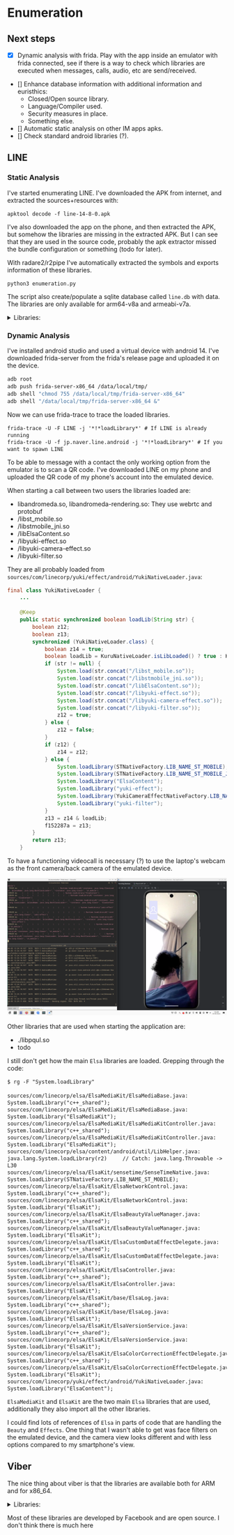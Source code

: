 # Enumeration

## Next steps

* [x] Dynamic analysis with frida. Play with the app inside an emulator with frida
    connected, see if there is a way to check which libraries are executed when messages,
    calls, audio, etc are send/received.
* [] Enhance database information with additional information and euristhics:
  - Closed/Open source library.
  - Language/Compiler used.
  - Security measures in place.
  - Something else.
* [] Automatic static analysis on other IM apps apks.
* [] Check standard android libraries (?).

## LINE

### Static Analysis

I've started enumerating LINE. I've downloaded the APK from internet, and
extracted the sources+resources with:

```
apktool decode -f line-14-8-0.apk
```

I've also downloaded the app on the phone, and then extracted the APK, but
somehow the libraries are missing in the extracted APK. But I can see that they
are used in the source code, probably the apk extractor missed the bundle
configuration or something (todo for later).

With radare2/r2pipe I've automatically extracted the symbols and exports information of
these libraries.

```
python3 enumeration.py
```

The script also create/populate a sqlite database called `line.db` with data.
The libraries are only available for arm64-v8a and armeabi-v7a.

<details>
<summary>Libraries:</summary>

- ./libc++_shared.so (https://developer.android.com/ndk/guides/cpp-support)
- ./libaesgcmsiv_jni.so (https://github.com/line/aes-gcm-siv)
- ./libyoga.so (https://github.com/facebook/yoga)
- ./libElsaWeb.so
- ./libpqul.so
- ./libcrypto3line.so
- ./libyuki-camera-effect.so
- ./libElsaKit.so
- ./libimage_processing_util_jni.so
- ./libluacore.so
- ./libElsaImageProcessing.so
- ./libElsaAudio.so
- ./libopencv_core.so
- ./libandromeda-renderengine.so
- ./libElsaStoryboard.so
- ./libtask_vision_jni_gms.so
- ./libboost_filesystem.so
- ./libandromeda.so
- ./libElsaMedia.so
- ./libssid_liveness_jni.so
- ./libElsaImageLoaderAndroid.so
- ./libElsaEmlVariant.so
- ./libElsaBase.so
- ./libElsaContent.so
- ./libopengljni.so
- ./libElsaImageLoader.so
- ./libvana_jni.so
- ./libmm.so
- ./libcardioDecider.so
- ./libElsaImage.so
- ./libtensorflowlite_c.so
- ./libElsaDetection.so
- ./libElsaEngine.so
- ./libcardioRecognizer_tegra2.so
- ./libsjpeg-drawable.so
- ./liblanguage_id_l2c_jni.so
- ./libElsaImageLoaderBasis.so
- ./libapng-drawable.so
- ./libkuru.so
- ./liblegy.so
- ./libElsaMultiplexer.so
- ./libEffekseer.so
- ./libhecate-lib.so
- ./libopencv_highgui.so
- ./libimage-utils.so
- ./libboost_date_time.so
- ./libElsaConfig.so
- ./libElsaMediaKit.so
- ./libElsaPlatform.so
- ./libyuki-effect.so
- ./libcardioRecognizer.so
- ./libElsaDataSet.so
- ./libdummy_for_prebuilts.so
- ./liblinecall-filter.so
- ./libElsaGraphics.so
- ./liblua.so
- ./libYFLKit-jni.so
- ./libElsaDataVariant.so
- ./libstmobile_jni.so
- ./libclovaeyes-android.so
- ./libyuki-filter.so
- ./libElsaImageLoaderJpg.so
- ./libElsaARMain.so
- ./libsbclib.so
- ./libEffekseerRendererElsa.so
- ./libcard-detector.so
- ./libElsaDispatcher.so
- ./libboost_system.so
- ./libst_mobile.so
- ./libnelo2bridge.so
- ./libElsaImageLoaderPng.so
- ./libllvmliveness.so
- ./libElsaFile.so
- ./libtrimatch-native-lib.so
- ./libsqlcipher.so
- ./libElsaProfiling.so
- ./libopencv_imgproc.so
- ./libltsm.so
- ./libElsaFilePackage.so
- ./libElsaMultiplexerKit.so
- ./libssl3line.so
</details>

### Dynamic Analysis

I've installed android studio and used a virtual device with android 14.
I've downloaded frida-server from the frida's release page and uploaded it on
the device.

```sh
adb root
adb push frida-server-x86_64 /data/local/tmp/
adb shell "chmod 755 /data/local/tmp/frida-server-x86_64"
adb shell "/data/local/tmp/frida-server-x86_64 &"
```

Now we can use frida-trace to trace the loaded libraries.

```
frida-trace -U -F LINE -j '*!*loadLibrary*' # If LINE is already running
frida-trace -U -f jp.naver.line.android -j '*!*loadLibrary*' # If you want to spawn LINE
```

To be able to message with a contact the only working option from the emulator
is to scan a QR code. I've downloaded LINE on my phone and uploaded the QR code
of my phone's account into the emulated device.

When starting a call between two users the libraries loaded are:

- libandromeda.so, libandromeda-rendering.so: They use webrtc and protobuf
- /libst_mobile.so
- /libstmobile_jni.so
- /libElsaContent.so
- /libyuki-effect.so
- /libyuki-camera-effect.so
- /libyuki-filter.so

They are all probably loaded from `sources/com/linecorp/yuki/effect/android/YukiNativeLoader.java`:

```java
final class YukiNativeLoader {
    ...

    @Keep
    public static synchronized boolean loadLib(String str) {
        boolean z12;
        boolean z13;
        synchronized (YukiNativeLoader.class) {
            boolean z14 = true;
            boolean loadLib = KuruNativeLoader.isLibLoaded() ? true : KuruNativeLoader.loadLib(str);
            if (str != null) {
                System.load(str.concat("/libst_mobile.so"));
                System.load(str.concat("/libstmobile_jni.so"));
                System.load(str.concat("/libElsaContent.so"));
                System.load(str.concat("/libyuki-effect.so"));
                System.load(str.concat("/libyuki-camera-effect.so"));
                System.load(str.concat("/libyuki-filter.so"));
                z12 = true;
            } else {
                z12 = false;
            }
            if (z12) {
                z14 = z12;
            } else {
                System.loadLibrary(STNativeFactory.LIB_NAME_ST_MOBILE);
                System.loadLibrary(STNativeFactory.LIB_NAME_ST_MOBILE_JNI);
                System.loadLibrary("ElsaContent");
                System.loadLibrary("yuki-effect");
                System.loadLibrary(YukiCameraEffectNativeFactory.LIB_NAME_CAMERA_EFFECT);
                System.loadLibrary("yuki-filter");
            }
            z13 = z14 & loadLib;
            f152287a = z13;
        }
        return z13;
    }
```

To have a functioning videocall is necessary (?) to use the laptop's webcam
as the front camera/back camera of the emulated device.

![](./img/line-videocall.png)

Other libraries that are used when starting the application are:

- ./libpqul.so
- todo

I still don't get how the main `Elsa` libraries are loaded. Grepping through the code:

```
$ rg -F "System.loadLibrary"

sources/com/linecorp/elsa/ElsaMediaKit/ElsaMediaBase.java:            System.loadLibrary("c++_shared");
sources/com/linecorp/elsa/ElsaMediaKit/ElsaMediaBase.java:            System.loadLibrary("ElsaMediaKit");
sources/com/linecorp/elsa/ElsaMediaKit/ElsaMediaKitController.java:            System.loadLibrary("c++_shared");
sources/com/linecorp/elsa/ElsaMediaKit/ElsaMediaKitController.java:            System.loadLibrary("ElsaMediaKit");
sources/com/linecorp/elsa/content/android/util/LibHelper.java:            java.lang.System.loadLibrary(r2)     // Catch: java.lang.Throwable -> L30
sources/com/linecorp/elsa/ElsaKit/sensetime/SenseTimeNative.java:            System.loadLibrary(STNativeFactory.LIB_NAME_ST_MOBILE);
sources/com/linecorp/elsa/ElsaKit/ElsaNetworkControl.java:        System.loadLibrary("c++_shared");
sources/com/linecorp/elsa/ElsaKit/ElsaNetworkControl.java:        System.loadLibrary("ElsaKit");
sources/com/linecorp/elsa/ElsaKit/ElsaBeautyValueManager.java:            System.loadLibrary("c++_shared");
sources/com/linecorp/elsa/ElsaKit/ElsaBeautyValueManager.java:            System.loadLibrary("ElsaKit");
sources/com/linecorp/elsa/ElsaKit/ElsaCustomDataEffectDelegate.java:            System.loadLibrary("c++_shared");
sources/com/linecorp/elsa/ElsaKit/ElsaCustomDataEffectDelegate.java:            System.loadLibrary("ElsaKit");
sources/com/linecorp/elsa/ElsaKit/ElsaController.java:            System.loadLibrary("c++_shared");
sources/com/linecorp/elsa/ElsaKit/ElsaController.java:            System.loadLibrary("ElsaKit");
sources/com/linecorp/elsa/ElsaKit/base/ElsaLog.java:            System.loadLibrary("c++_shared");
sources/com/linecorp/elsa/ElsaKit/base/ElsaLog.java:            System.loadLibrary("ElsaKit");
sources/com/linecorp/elsa/ElsaKit/ElsaVersionService.java:            System.loadLibrary("c++_shared");
sources/com/linecorp/elsa/ElsaKit/ElsaVersionService.java:            System.loadLibrary("ElsaKit");
sources/com/linecorp/elsa/ElsaKit/ElsaColorCorrectionEffectDelegate.java:            System.loadLibrary("c++_shared");
sources/com/linecorp/elsa/ElsaKit/ElsaColorCorrectionEffectDelegate.java:            System.loadLibrary("ElsaKit");
sources/com/linecorp/yuki/effect/android/YukiNativeLoader.java:                System.loadLibrary("ElsaContent");
```

`ElsaMediaKit` and `ElsaKit` are the two main `Elsa` libraries that are used,
additionally they also import all the other libraries.

I could find lots of references of `Elsa` in parts of code that are handling
the `Beauty` and `Effects`. One thing that I wasn't able to get was
face filters on the emulated device, and the camera view looks different and
with less options compared to my smartphone's view.

## Viber

The nice thing about viber is that the libraries are available both for ARM and
for x86_64.

<details>
<summary>Libraries:</summary>

- libViberRTC.so
- libimage_processing_util_jni.so
- libcrashlytics-trampoline.so
- libyoga.so
- libsigner.so
- libgifimage.so
- libnative-filters.so
- libfolly_json.so
- libtensorflowlite_gpu_jni.so
- libsvg.so
- libhermes.so
- liblinkparser.so
- libpl_droidsonroids_gif.so
- libcamplat+.camkit.production.055ca520857ff8f81c1d77f288da4342a3664f62.so
- libjscexecutor.so
- libmux.so
- libtensorflowlite_jni.so
- libspeexjni.so
- libjingle_peerconnection_so.so
- libreactnativejni.so
- libc++_shared.so
- libVoipEngineNative.so
- libnativehttp.so
- libreactnativeblob.so
- librenderscript-toolkit.so
- libjsinspector.so
- libjsijniprofiler.so
- libcrashlytics-common.so
- libicuBinder.so
- libnative-imagetranscoder.so
- libsqliteX.so
- libFlatBuffersParser.so
- libcrashlytics.so
- libcrashlytics-handler.so
- libnloader.so
- libvideoconvert.so
- libfb.so
- libfolly_futures.so
- libCrossUnblocker.so
- libimagepipeline.so
- libhermes-executor-release.so
- libglog.so
- libfbjni.so
- libglog_init.so

</details>

Most of these libraries are developed by Facebook and are open source.
I don't think there is much here
